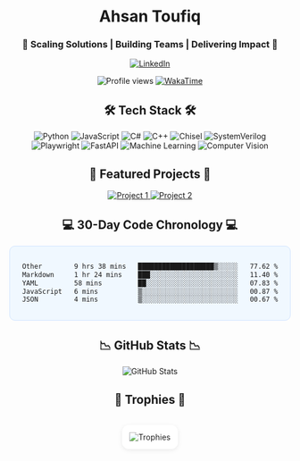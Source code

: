 <h1 align="center">Ahsan Toufiq</h1>

<h3 align="center">🔹  Scaling Solutions | Building Teams | Delivering Impact  🔹</h3>

<p align="center">
  <a href="https://www.linkedin.com/in/ahsan-toufiq/">
    <img src="https://img.shields.io/badge/LinkedIn-0A66C2?style=for-the-badge&logo=linkedin&logoColor=white" alt="LinkedIn"/>
  </a>
</p>

<p align="center">
  <img src="https://komarev.com/ghpvc/?username=Ahsan-Toufiq&label=Profile%20views&color=0e75b6&style=flat" alt="Profile views" />
  <a href="https://wakatime.com/@ahsantoufiq">
    <img src="https://wakatime.com/badge/user/b52c5e9c-f61d-4a7e-b3b1-9eeebdfa1a4b.svg" alt="WakaTime"/>
  </a>
</p>

<h2 align="center">🛠 Tech Stack 🛠</h2>

<p align="center">
  <img src="https://img.shields.io/badge/Python-3776AB?style=for-the-badge&logo=python&logoColor=white&color=6ca3da" alt="Python"/>
  <img src="https://img.shields.io/badge/JavaScript-F7DF1E?style=for-the-badge&logo=javascript&logoColor=white&color=5494d4" alt="JavaScript"/>
  <img src="https://img.shields.io/badge/C%23-239120?style=for-the-badge&logo=c-sharp&logoColor=white&color=3b85ce" alt="C#"/>
  <img src="https://img.shields.io/badge/C++-00599C?style=for-the-badge&logo=cplusplus&logoColor=white&color=2375c8" alt="C++"/>
  <img src="https://img.shields.io/badge/Chisel-000000?style=for-the-badge&logo=chisel&logoColor=white&color=0a66c2" alt="Chisel"/>
  <img src="https://img.shields.io/badge/SystemVerilog-000000?style=for-the-badge&logo=systemverilog&logoColor=white&color=095caf" alt="SystemVerilog"/>
  <img src="https://img.shields.io/badge/Playwright-46B3E4?style=for-the-badge&logo=playwright&logoColor=white&color=08529b" alt="Playwright"/>
  <img src="https://img.shields.io/badge/FastAPI-005571?style=for-the-badge&logo=fastapi&logoColor=white&color=074788" alt="FastAPI"/>  
  <img src="https://img.shields.io/badge/Machine%20Learning-FF6F00?style=for-the-badge&logo=scikit-learn&logoColor=white&color=063d74" alt="Machine Learning"/>
  <img src="https://img.shields.io/badge/Computer%20Vision-5C4B51?style=for-the-badge&logo=opencv&logoColor=white&color=053361" alt="Computer Vision"/>
</p>

<h2 align="center">💎 Featured Projects 💎</h2>

<p align="center">
  <a href="https://github.com/Ahsan-Toufiq/Deep-Keys">
    <img src="https://img.shields.io/badge/Deep%20Keys-00008B?style=for-the-badge&logo=github&logoColor=white" alt="Project 1"/>
  </a>
  <a href="https://github.com/Ahsan-Toufiq/fin_scraper">
    <img src="https://img.shields.io/badge/Fin%20Scraper-00008B?style=for-the-badge&logo=github&logoColor=white" alt="Project 2"/>
  </a>
</p>

<h2 align="center">💻 30-Day Code Chronology 💻</h2>
<div align="center" style="background-color: #f0f8ff; padding: 15px; border-radius: 10px; border: 1px solid #d0e3ff;">

<!--START_SECTION:waka-->

```txt
Other        9 hrs 38 mins   ███████████████████▒░░░░░   77.62 %
Markdown     1 hr 24 mins    ███░░░░░░░░░░░░░░░░░░░░░░   11.40 %
YAML         58 mins         ██░░░░░░░░░░░░░░░░░░░░░░░   07.83 %
JavaScript   6 mins          ▒░░░░░░░░░░░░░░░░░░░░░░░░   00.87 %
JSON         4 mins          ▒░░░░░░░░░░░░░░░░░░░░░░░░   00.67 %
```

<!--END_SECTION:waka-->

</div>

<h2 align="center">📉 GitHub Stats 📉</h2>

<p align="center">
  <img src="https://github-readme-stats.vercel.app/api?username=Ahsan-Toufiq&show_icons=true&theme=dark&icon_color=58a6ff&title_color=58a6ff&text_color=c9d1d9&bg_color=0d1117" alt="GitHub Stats"/>
</p>

<h2 align="center">🏅 Trophies 🏅</h2>

<div align="center" style="width: fit-content; margin: 0 auto; padding: 16px 0;">
  <img 
    src="https://github-profile-trophy.vercel.app/?username=Ahsan-Toufiq&theme=algolia&no-frame=true&column=4&margin-w=15&margin-h=15" 
    alt="Trophies" 
    style="
      filter: brightness(110%) contrast(110%) grayscale(30%);
      border: 1px solid #e0e0e0;
      padding: 12px;
      border-radius: 12px;
      background: #f9f9f9;
      box-shadow: 0 2px 8px rgba(0,0,0,0.08);
    "
  />
